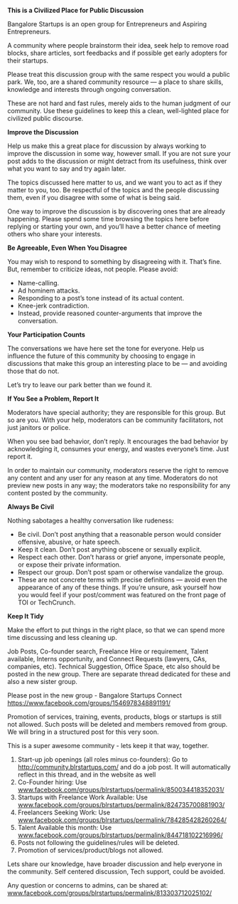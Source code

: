 **This is a Civilized Place for Public Discussion**

Bangalore Startups is an open group for Entrepreneurs and Aspiring Entrepreneurs. 

A community where people brainstorm their idea, seek help to remove road blocks, share articles, sort feedbacks and if possible get early adopters for their startups.

Please treat this discussion group with the same respect you would a public park. We, too, are a shared community resource — a place to share skills, knowledge and interests through ongoing conversation.

These are not hard and fast rules, merely aids to the human judgment of our community. Use these guidelines to keep this a clean, well-lighted place for civilized public discourse.

**Improve the Discussion**

Help us make this a great place for discussion by always working to improve the discussion in some way, however small. If you are not sure your post adds to the discussion or might detract from its usefulness, think over what you want to say and try again later.

The topics discussed here matter to us, and we want you to act as if they matter to you, too. Be respectful of the topics and the people discussing them, even if you disagree with some of what is being said.

One way to improve the discussion is by discovering ones that are already happening. Please spend some time browsing the topics here before replying or starting your own, and you’ll have a better chance of meeting others who share your interests.

**Be Agreeable, Even When You Disagree**

You may wish to respond to something by disagreeing with it. That’s fine. But, remember to criticize ideas, not people. Please avoid:

- Name-calling.
- Ad hominem attacks.
- Responding to a post’s tone instead of its actual content.
- Knee-jerk contradiction.
- Instead, provide reasoned counter-arguments that improve the conversation.

**Your Participation Counts**

The conversations we have here set the tone for everyone. Help us influence the future of this community by choosing to engage in discussions that make this group an interesting place to be — and avoiding those that do not.

Let’s try to leave our park better than we found it.

**If You See a Problem, Report It**

Moderators have special authority; they are responsible for this group. But so are you. With your help, moderators can be community facilitators, not just janitors or police.

When you see bad behavior, don’t reply. It encourages the bad behavior by acknowledging it, consumes your energy, and wastes everyone’s time. Just report it.

In order to maintain our community, moderators reserve the right to remove any content and any user for any reason at any time. Moderators do not preview new posts in any way; the moderators take no responsibility for any content posted by the community.

**Always Be Civil**

Nothing sabotages a healthy conversation like rudeness:

- Be civil. Don’t post anything that a reasonable person would consider offensive, abusive, or hate speech.
- Keep it clean. Don’t post anything obscene or sexually explicit.
- Respect each other. Don’t harass or grief anyone, impersonate people, or expose their private information.
- Respect our group. Don’t post spam or otherwise vandalize the group.
- These are not concrete terms with precise definitions — avoid even the appearance of any of these things. If you’re unsure, ask yourself how you would feel if your post/comment was featured on the front page of TOI or TechCrunch.

**Keep It Tidy**

Make the effort to put things in the right place, so that we can spend more time discussing and less cleaning up.

Job Posts, Co-founder search, Freelance Hire or requirement, Talent available, Interns opportunity, and Connect Requests (lawyers, CAs, companies, etc). Technical Suggestion, Office Space, etc also should be posted in the new group. There are separate thread dedicated for these and also a new sister group.

Please post in the new group - Bangalore Startups Connect 
https://www.facebook.com/groups/1546978348891191/

Promotion of services, training, events, products, blogs or startups is still not allowed. Such posts will be deleted and members removed from group. We will bring in a structured post for this very soon.

This is a super awesome community - lets keep it that way, together.

1. Start-up job openings (all roles minus co-founders):
Go to http://community.blrstartups.com/ and do a job post. It will automatically reflect in this thread, and in the website as well
2. Co-Founder hiring:
Use www.facebook.com/groups/blrstartups/permalink/850034418352031/
3. Startups with Freelance Work Available:
Use www.facebook.com/groups/blrstartups/permalink/824735700881903/
4. Freelancers Seeking Work:
Use www.facebook.com/groups/blrstartups/permalink/784285428260264/
5. Talent Available this month:
Use www.facebook.com/groups/blrstartups/permalink/844718102216996/
6. Posts not following the guidelines/rules will be deleted.
7. Promotion of services/product/blogs not allowed.

Lets share our knowledge, have broader discussion and help everyone in the community. Self centered discussion, Tech support, could be avoided.

Any question or concerns to admins, can be shared at: www.facebook.com/groups/blrstartups/permalink/813303712025102/
